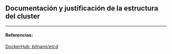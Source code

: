 ## Documentación y justificación de la estructura del cluster

<!-- ![](../Img/ "") -->


---
#### Referencias:

[DockerHub: bitnami/etcd](https://hub.docker.com/r/bitnami/etcd)

[]()

[]()

[]()

[]()

[]()